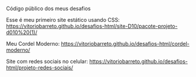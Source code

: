 Código público dos meus desafios

Esse é meu primeiro site estático usando CSS: https://vitoriobarreto.github.io/desafios-html/site-D10/pacote-projeto-d010%20(1)/

Meu Cordel Moderno: https://vitoriobarreto.github.io/desafios-html/cordel-moderno/

Site com redes sociais no celular: https://vitoriobarreto.github.io/desafios-html/projeto-redes-sociais/
